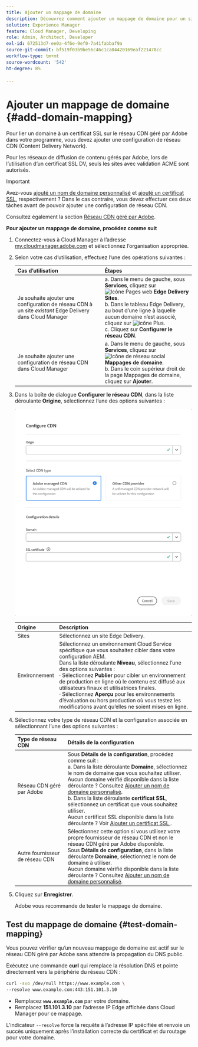 ```yaml
---
title: Ajouter un mappage de domaine
description: Découvrez comment ajouter un mappage de domaine pour un site Edge Delivery ou un environnement Cloud Manager.
solution: Experience Manager
feature: Cloud Manager, Developing
role: Admin, Architect, Developer
exl-id: 672513d7-ee0a-4f6e-9ef0-7a41fabbaf9a
source-git-commit: bf519f03b9be56c46c1ca04420169eaf221478cc
workflow-type: tm+mt
source-wordcount: '542'
ht-degree: 8%

---
```



# Ajouter un mappage de domaine {#add-domain-mapping}

Pour lier un domaine à un certificat SSL sur le réseau CDN géré par Adobe dans votre programme, vous devez ajouter une configuration de réseau CDN (Content Delivery Network).

Pour les réseaux de diffusion de contenu gérés par Adobe, lors de l’utilisation d’un certificat SSL DV, seuls les sites avec validation ACME sont autorisés.

>[!IMPORTANT]
>
>Avez-vous [ajouté un nom de domaine personnalisé](/help/implementing/cloud-manager/custom-domain-names/add-custom-domain-name.md) et [ajouté un certificat SSL](/help/implementing/cloud-manager/managing-ssl-certifications/add-ssl-certificate.md), respectivement ? Dans le cas contraire, vous devez effectuer ces deux tâches avant de pouvoir ajouter une configuration de réseau CDN.

Consultez également la section [Réseau CDN géré par Adobe](https://www.aem.live/docs/byo-cdn-adobe-managed).

**Pour ajouter un mappage de domaine, procédez comme suit**

1. Connectez-vous à Cloud Manager à l’adresse [my.cloudmanager.adobe.com](https://my.cloudmanager.adobe.com/) et sélectionnez l’organisation appropriée.

1. Selon votre cas d’utilisation, effectuez l’une des opérations suivantes :

   | Cas d’utilisation | Étapes |
   | --- | --- |
   | Je souhaite ajouter une configuration de réseau CDN à un site *existant* Edge Delivery dans Cloud Manager | a. Dans le menu de gauche, sous **Services**, cliquez sur ![Icône Pages web](https://spectrum.adobe.com/static/icons/workflow_18/Smock_WebPages_18_N.svg) **Edge Delivery Sites**.<br>b. Dans le tableau Edge Delivery, au bout d’une ligne à laquelle aucun domaine n’est associé, cliquez sur ![icône Plus](https://spectrum.adobe.com/static/icons/workflow_18/Smock_More_18_N.svg).<br>c. Cliquez sur **Configurer le réseau CDN**. |
   | Je souhaite ajouter une configuration de réseau CDN dans Cloud Manager | a. Dans le menu de gauche, sous **Services**, cliquez sur ![Icône de réseau social](https://spectrum.adobe.com/static/icons/workflow_18/Smock_SocialNetwork_18_N.svg) **Mappages de domaine**.<br>b. Dans le coin supérieur droit de la page Mappages de domaine, cliquez sur **Ajouter**. |

1. Dans la boîte de dialogue **Configurer le réseau CDN**, dans la liste déroulante **Origine**, sélectionnez l’une des options suivantes :

   ![Boîte de dialogue Configurer le réseau CDN](/help/implementing/cloud-manager/assets/configure-cdn-dialog.png)

   | Origine | Description |
   | --- | --- |
   | Sites | Sélectionnez un site Edge Delivery. |
   | Environnement | Sélectionnez un environnement Cloud Service spécifique que vous souhaitez cibler dans votre configuration AEM.<br>Dans la liste déroulante **Niveau**, sélectionnez l’une des options suivantes :<br>· Sélectionnez **Publier** pour cibler un environnement de production en ligne où le contenu est diffusé aux utilisateurs finaux et utilisatrices finales.<br>· Sélectionnez **Aperçu** pour les environnements d’évaluation ou hors production où vous testez les modifications avant qu’elles ne soient mises en ligne. |

1. Sélectionnez votre type de réseau CDN et la configuration associée en sélectionnant l’une des options suivantes :

   | Type de réseau CDN | Détails de la configuration |
   | --- | --- |
   | Réseau CDN géré par Adobe | Sous **Détails de la configuration**, procédez comme suit :<br>a. Dans la liste déroulante **Domaine**, sélectionnez le nom de domaine que vous souhaitez utiliser.<br>Aucun domaine vérifié disponible dans la liste déroulante ? Consultez [Ajouter un nom de domaine personnalisé](/help/implementing/cloud-manager/custom-domain-names/add-custom-domain-name.md).<br>b. Dans la liste déroulante **certificat SSL**, sélectionnez un certificat que vous souhaitez utiliser.<br>Aucun certificat SSL disponible dans la liste déroulante ? Voir [ Ajouter un certificat SSL ](/help/implementing/cloud-manager/managing-ssl-certifications/add-ssl-certificate.md). |
   | Autre fournisseur de réseau CDN | Sélectionnez cette option si vous utilisez votre propre fournisseur de réseau CDN et non le réseau CDN géré par Adobe disponible.<br>Sous **Détails de configuration**, dans la liste déroulante **Domaine**, sélectionnez le nom de domaine à utiliser.<br>Aucun domaine vérifié disponible dans la liste déroulante ? Consultez [Ajouter un nom de domaine personnalisé](/help/implementing/cloud-manager/custom-domain-names/add-custom-domain-name.md). |

1. Cliquez sur **Enregistrer**.

   Adobe vous recommande de tester le mappage de domaine.

## Test du mappage de domaine {#test-domain-mapping}

Vous pouvez vérifier qu’un nouveau mappage de domaine est actif sur le réseau CDN géré par Adobe sans attendre la propagation du DNS public.

Exécutez une commande **curl** qui remplace la résolution DNS et pointe directement vers la périphérie du réseau CDN :

```bash
curl -svo /dev/null https://www.example.com \
--resolve www.example.com:443:151.101.3.10
```

* Remplacez **`www.example.com`** par votre domaine.
* Remplacez **151.101.3.10** par l’adresse IP Edge affichée dans Cloud Manager pour ce mappage.

L’indicateur `--resolve` force la requête à l’adresse IP spécifiée et renvoie un succès uniquement après l’installation correcte du certificat et du routage pour votre domaine.

